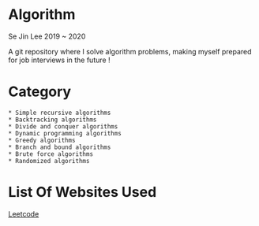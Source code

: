 # Algorithm
Se Jin Lee  2019 ~ 2020 


A git repository where I solve algorithm problems, making myself prepared for job interviews in the future ! 

Category
====
```
* Simple recursive algorithms
* Backtracking algorithms
* Divide and conquer algorithms
* Dynamic programming algorithms
* Greedy algorithms
* Branch and bound algorithms
* Brute force algorithms
* Randomized algorithms
```
List Of Websites Used
=====

[Leetcode](http://www.leetcode.com)


